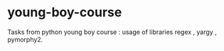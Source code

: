 # young-boy-course
Tasks from python young boy course : usage of libraries regex , yargy , pymorphy2.
